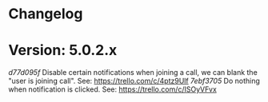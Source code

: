 # Changelog
# Version: 5.0.2.x

*d77d095f* Disable certain notifications when joining a call, we can blank the "user is joining call". See: https://trello.com/c/4ptz9Ulf
*7ebf3705* Do nothing when notification is clicked. See: https://trello.com/c/ISOyVFvx